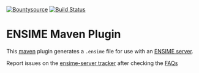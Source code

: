 [![Bountysource](https://www.bountysource.com/badge/tracker?tracker_id=239449)](https://www.bountysource.com/trackers/239449-ensime?utm_source=239449&utm_medium=shield&utm_campaign=TRACKER_BADGE)
[![Build Status](https://api.shippable.com/projects/5504572d5ab6cc13529ad108/badge?branchName=master)](https://app.shippable.com/projects/5504572d5ab6cc13529ad108/builds/latest)

# ENSIME Maven Plugin

This [maven](https://maven.apache.org/) plugin generates a `.ensime` file for use with an [ENSIME server](http://github.com/ensime/ensime-server).

Report issues on the [ensime-server tracker](https://github.com/ensime/ensime-server/issues) after checking the [FAQs](https://github.com/ensime/ensime-server/issues?q=label%3AFAQ)
